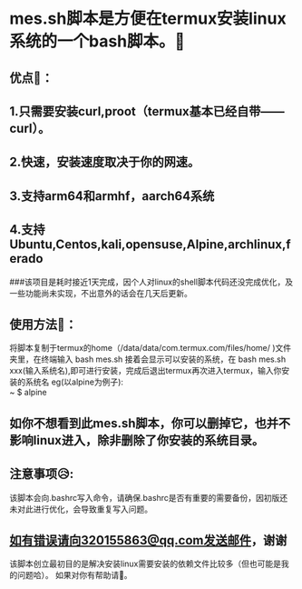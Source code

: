 mes.sh脚本是方便在termux安装linux系统的一个bash脚本。🙂
===
优点🥳：
---
  1.只需要安装curl,proot（termux基本已经自带——curl）。
  ---
  2.快速，安装速度取决于你的网速。
  ---
  3.支持arm64和armhf，aarch64系统
  ---
  4.支持Ubuntu,Centos,kali,opensuse,Alpine,archlinux,ferado
  --
  
###该项目是耗时接近1天完成，因个人对linux的shell脚本代码还没完成优化，及一些功能尚未实现，不出意外的话会在几天后更新。

使用方法🤪：
---
  将脚本复制于termux的home（/data/data/com.termux.com/files/home/ )文件夹里，在终端输入 bash mes.sh
  接着会显示可以安装的系统，在 bash mes.sh xxx(输入系统名),即可进行安装，完成后退出termux再次进入termux，输入你安装的系统名
  eg(以alpine为例子):  
    ~ $  alpine

如你不想看到此mes.sh脚本，你可以删掉它，也并不影响linux进入，除非删除了你安装的系统目录。
---

注意事项😥:
---
  该脚本会向.bashrc写入命令，请确保.bashrc是否有重要的需要备份，因初版还未对此进行优化，会导致重复写入问题。
	
  如有错误请向320155863@qq.com发送邮件，谢谢
  ---
该脚本创立最初目的是解决安装linux需要安装的依赖文件比较多（但也可能是我的问题哈）。
如果对你有帮助请🌟。
